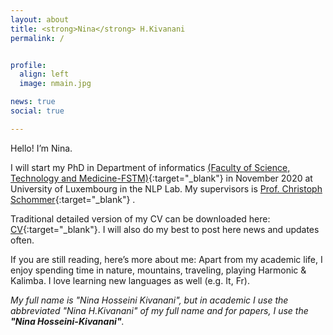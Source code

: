 ```yaml
---
layout: about
title: <strong>Nina</strong> H.Kivanani
permalink: /


profile:
  align: left
  image: nmain.jpg

news: true
social: true

---
```

Hello! I’m Nina.

I will start my PhD in Department of informatics [(Faculty of Science, Technology and Medicine-FSTM)](http://reddit.com){:target="\_blank"} in November 2020 at University of Luxembourg in the NLP Lab. My supervisors is [Prof. Christoph Schommer](http://reddit.com){:target="\_blank"} .

Traditional detailed version of my CV can be downloaded here:
[CV](./assets/pdf){:target="\_blank"}. I will also do my best to post here news and updates often. 

If you are still reading, here’s more about me: Apart from my academic life, I enjoy spending time in nature, mountains, traveling, playing Harmonic & Kalimba. I love learning new languages as well (e.g. It, Fr).

<!---Please go to [Projects](/Projects/){:target="\_blank"}, [CV](/CV/){:target="\_blank"}, to find out more about my work.--->


<i> My full name is "Nina Hosseini Kivanani", but in academic I use the abbreviated "Nina H.Kivanani" of my full name  and for papers, I use the <b>"Nina Hosseini-Kivanani"</b>.</i>
<!---
Link to your favorite [subreddit](http://reddit.com){:target="\_blank"}. You can put a picture in, too. The code is already in, just name your picture `prof_pic.jpg` and put it in the `img/` folder. Put your address / P.O. box / other info right below your picture. You can also disable any these elements by editing `profile` property of the YAML header of your `_pages/about.md`. Link to your social media connections, too. This theme is set up to use [Font Awesome icons](http://fortawesome.github.io/Font-Awesome/){:target="\_blank"} and [Academicons](https://jpswalsh.github.io/academicons/){:target="\_blank"}, like the ones below. Add your Facebook, Twitter, LinkedIn, Google Scholar, or just disable all of them."--->
